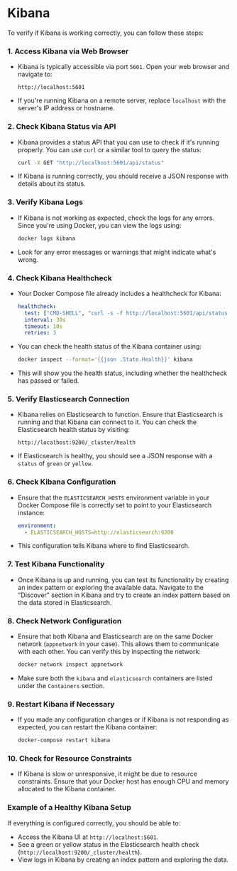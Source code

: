 # Kibana




To verify if Kibana is working correctly, you can follow these steps:

### 1. **Access Kibana via Web Browser**
   - Kibana is typically accessible via port `5601`. Open your web browser and navigate to:
     ```
     http://localhost:5601
     ```
   - If you're running Kibana on a remote server, replace `localhost` with the server's IP address or hostname.

### 2. **Check Kibana Status via API**
   - Kibana provides a status API that you can use to check if it's running properly. You can use `curl` or a similar tool to query the status:
     ```bash
     curl -X GET "http://localhost:5601/api/status"
     ```
   - If Kibana is running correctly, you should receive a JSON response with details about its status.

### 3. **Verify Kibana Logs**
   - If Kibana is not working as expected, check the logs for any errors. Since you're using Docker, you can view the logs using:
     ```bash
     docker logs kibana
     ```
   - Look for any error messages or warnings that might indicate what's wrong.

### 4. **Check Kibana Healthcheck**
   - Your Docker Compose file already includes a healthcheck for Kibana:
     ```yaml
     healthcheck:
       test: ["CMD-SHELL", "curl -s -f http://localhost:5601/api/status || exit 1"]
       interval: 30s
       timeout: 10s
       retries: 3
     ```
   - You can check the health status of the Kibana container using:
     ```bash
     docker inspect --format='{{json .State.Health}}' kibana
     ```
   - This will show you the health status, including whether the healthcheck has passed or failed.

### 5. **Verify Elasticsearch Connection**
   - Kibana relies on Elasticsearch to function. Ensure that Elasticsearch is running and that Kibana can connect to it. You can check the Elasticsearch health status by visiting:
     ```
     http://localhost:9200/_cluster/health
     ```
   - If Elasticsearch is healthy, you should see a JSON response with a `status` of `green` or `yellow`.

### 6. **Check Kibana Configuration**
   - Ensure that the `ELASTICSEARCH_HOSTS` environment variable in your Docker Compose file is correctly set to point to your Elasticsearch instance:
     ```yaml
     environment:
       - ELASTICSEARCH_HOSTS=http://elasticsearch:9200
     ```
   - This configuration tells Kibana where to find Elasticsearch.

### 7. **Test Kibana Functionality**
   - Once Kibana is up and running, you can test its functionality by creating an index pattern or exploring the available data. Navigate to the "Discover" section in Kibana and try to create an index pattern based on the data stored in Elasticsearch.

### 8. **Check Network Configuration**
   - Ensure that both Kibana and Elasticsearch are on the same Docker network (`appnetwork` in your case). This allows them to communicate with each other. You can verify this by inspecting the network:
     ```bash
     docker network inspect appnetwork
     ```
   - Make sure both the `kibana` and `elasticsearch` containers are listed under the `Containers` section.

### 9. **Restart Kibana if Necessary**
   - If you made any configuration changes or if Kibana is not responding as expected, you can restart the Kibana container:
     ```bash
     docker-compose restart kibana
     ```

### 10. **Check for Resource Constraints**
   - If Kibana is slow or unresponsive, it might be due to resource constraints. Ensure that your Docker host has enough CPU and memory allocated to the Kibana container.

### Example of a Healthy Kibana Setup
If everything is configured correctly, you should be able to:
- Access the Kibana UI at `http://localhost:5601`.
- See a green or yellow status in the Elasticsearch health check (`http://localhost:9200/_cluster/health`).
- View logs in Kibana by creating an index pattern and exploring the data.


